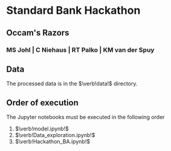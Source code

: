 # Standard Bank Hackathon
## Occam's Razors
### MS Johl  |  C Niehaus  |  RT Palko  |  KM van der Spuy

## Data

The processed data is in the $\verb!data!$ directory.

## Order of execution

The Jupyter notebooks must be executed in the following order
1. $\verb!model.ipynb!$
2. $\verb!Data_exploration.ipynb!$
3. $\verb!Hackathon_BA.ipynb!$
